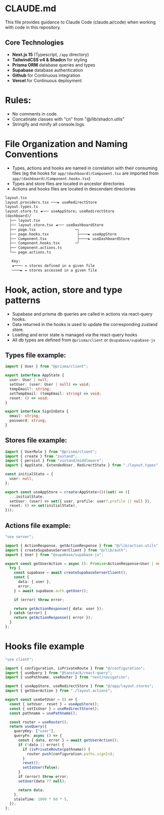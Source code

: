 # CLAUDE.md

This file provides guidance to Claude Code (claude.ai/code) when working with code in this repository.

## Core Technologies

- **Next.js 15** (Typescript, `/app` directory)
- **TailwindCSS v4 & Shadcn** for styling
- **Prisma ORM** database queries and types
- **Supabase** database authentication
- **Github** for Continuous integration
- **Vercel** for Continuous deployment

# Rules:

- No comments in code.
- Concatinate classes with "cn" from "@/lib/shadcn.utils"
- Stringify and minify all console.logs.

# File Organization and Naming Conventions

- Types, actions and hooks are named in correlation with their consuming files (eg the hooks for `app/(dashboard)/Component.tsx` are imported from `app/(dashboard)/Component.hooks.tsx`)
- Types and store files are located in ancestor directories
- Actions and hooks files are located in descendant directories

```txt
layout.tsx
layout.providers.tsx ───► useRedirectStore
layout.types.ts
layout.store.ts ◄─── useAppStore; useRedirectStore
(dashboard)/
  ├── layout.tsx
  ├── layout.store.tsx ◄─── useDashboardStore
  ├── page.tsx                  ─┐
  ├── page.hooks.tsx             ├────► useAppStore
  ├── Component.tsx              ├────► useDashboardStore
  ├── Component.hooks.tsx       ─┘
  ├── Component.actions.ts
  └── page.actions.ts

   Key:
   ◄──── = stores defined in a given file
   ────► = stores accessed in a given file
```

# Hook, action, store and type patterns

- Supabase and prisma db queries are called in actions via react-query hooks.
- Data returned in the hooks is used to update the corresponding zustand store.
- Loading and error state is managed via the react-query hooks
- All db types are defined from `@prisma/client` or `@supabase/supabase-js`

## Types file example:

```typescript
import { User } from "@prisma/client";

export interface AppState {
  user: User | null;
  setUser: (user: User | null) => void;
  tempEmail?: string;
  setTempEmail: (tempEmail: string) => void;
  reset: () => void;
}

export interface SignInData {
  email: string;
  password: string;
}
```

## Stores file example:

```typescript
import { UserRole } from "@prisma/client";
import { create } from "zustand";
import { persist } from "zustand/middleware";
import { AppState, ExtendedUser, RedirectState } from "./layout.types";

const initialState = {
  user: null,
};

export const useAppStore = create<AppState>()((set) => ({
  ...initialState,
  setUser: (user) => set({ user, profile: user?.profile || null }),
  reset: () => set(initialState),
}));
```

## Actions file example:

```typescript
"use server";

import { ActionResponse, getActionResponse } from "@/lib/action.utils";
import { createSupabaseServerClient } from "@/lib/auth";
import { User } from "@supabase/supabase-js";

export const getUserAction = async (): Promise<ActionResponse<User | null>> => {
  try {
    const supabase = await createSupabaseServerClient();
    const {
      data: { user },
      error,
    } = await supabase.auth.getUser();

    if (error) throw error;

    return getActionResponse({ data: user });
  } catch (error) {
    return getActionResponse({ error });
  }
};
```

# Hooks file example

```typescript
"use client";

import { configuration, isPrivateRoute } from "@/configuration";
import { useQuery } from "@tanstack/react-query";
import { usePathname, useRouter } from "next/navigation";

import { useAppStore, useRedirectStore } from "@/app/layout.stores";
import { getUserAction } from "./layout.actions";

export const useGetUser = () => {
  const { setUser, reset } = useAppStore();
  const { setIsUser } = useRedirectStore();
  const pathname = usePathname();

  const router = useRouter();
  return useQuery({
    queryKey: ["user"],
    queryFn: async () => {
      const { data, error } = await getUserAction();
      if (!data || error) {
        if (isPrivateRoute(pathname)) {
          router.push(configuration.paths.signIn);
        }
        reset();
        setIsUser(false);
      }
      if (error) throw error;
      setUser(data ?? null);

      return data;
    },
    staleTime: 1000 * 60 * 5,
  });
};
```
